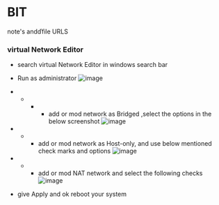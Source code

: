 # BIT
note's andďfile URLS

### virtual Network Editor

* search virtual Network Editor in windows search bar
* Run as administrator 
![image](https://user-images.githubusercontent.com/64751167/207077241-333e8534-149d-45fd-9560-bd6aebf96dc1.png)

* * * * add or mod network as Bridged ,select the options in the below screenshot
![image](https://user-images.githubusercontent.com/64751167/207077950-d81bde02-ea71-477b-81cc-83a05815ad54.png)

* * * add or mod network as Host-only, and use below mentioned check marks and options
![image](https://user-images.githubusercontent.com/64751167/207078359-075116a8-4084-4a13-bec4-a0cd274a3744.png)

* * * add or mod NAT network and select the following checks 
![image](https://user-images.githubusercontent.com/64751167/207078693-baa0d62a-dfd2-4568-a3ad-781d821e14f4.png)

* give Apply and ok reboot your system


